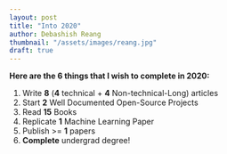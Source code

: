 ```yaml
---
layout: post
title: "Into 2020"
author: Debashish Reang
thumbnail: "/assets/images/reang.jpg"
draft: true
---
```

**Here are the 6 things that I wish to complete in 2020:**
1. Write **8** (**4** technical + **4** Non-technical-Long) articles
2. Start **2** Well Documented Open-Source Projects
3. Read **15** Books
4. Replicate **1** Machine Learning Paper
5. Publish >= **1** papers
6. **Complete** undergrad degree!
